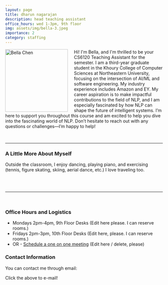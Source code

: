 ```yaml
---
layout: page
title: dharun nagarajan
description: head teaching assistant
office_hours: wed 1-3pm, 9th floor
img: assets/img/bella-3.jpeg
importance: 2
category: staffing
---
```


<img src="../../assets/img/bella-2.jpeg" alt="Bella Chen" style="float: left; margin-right: 20px;" width="200">
<p>Hi! I'm Bella, and I'm thrilled to be your CS6120 Teaching Assistant for the semester. I am a third-year graduate student in the Khoury College of Computer Sciences at Northeastern University, focusing on the intersection of AI/ML and software engineering. 
My industry experience includes Amazon and EY. My career aspiration is to make impactful contributions to the field of NLP, and I am especially fascinated by how NLP can shape the future of intelligent systems. 
I’m here to support you throughout this course and am excited to help you dive into the fascinating world of NLP. Don’t hesitate to reach out with any questions or challenges—I’m happy to help!

</p>

<br>
<hr>

### A Little More About Myself

Outside the classroom, I enjoy dancing, playing piano, and exercising (tennis, figure skating, skiing, aerial dance, etc.) I love traveling too.

<br>
<br>
<hr>
<br>

### Office Hours and Logistics

* Mondays 2pm-4pm, 9th Floor Desks (Edit here please. I can reserve rooms.)
* Fridays 2pm-3pm, 10th Floor Desks (Edit here, please. I can reserve rooms.)
* OR - [Schedule a one on one meeting](https://calendly.com/hu-hui1-husky/30min) (Edit here / delete, please)

### Contact Information

You can contact me through email:

<div class="social">
  <div class="contact-icons">
     <a href="mailto:chen.yao2@northeastern.edu" title="email"><i class="fas fa-envelope"></i></a>
  </div>
  <div class="contact-note">
    Click the above to e-mail!
  </div>
</div>

